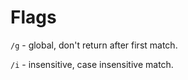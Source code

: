 # Flags
`/g` - global, don't return after first match.

`/i` - insensitive, case insensitive match.
